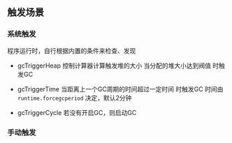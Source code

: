 ##  触发场景
###   系统触发
程序运行时，自行根据内置的条件来检查、发现

* gcTriggerHeap
控制计算器计算触发堆的大小
当分配的堆大小达到阀值 时触发GC

* gcTriggerTime
当距离上一个GC周期的时间超过一定时间 时触发GC
时间由`runtime.forcegcperiod` 决定，默认2分钟

* gcTriggerCycle
若没有开启GC，则启动GC



###   手动触发
